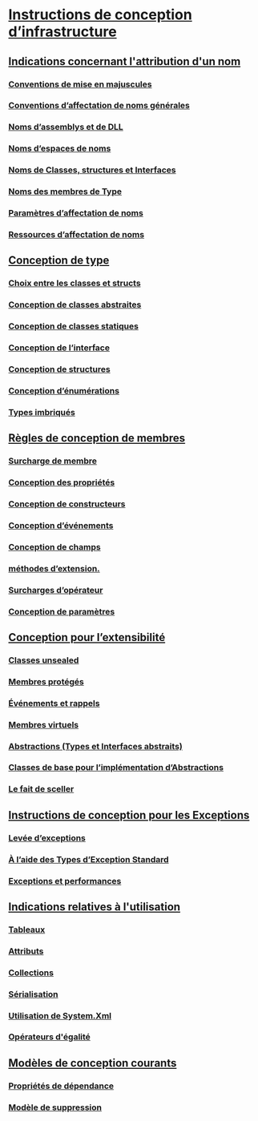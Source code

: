 # [Instructions de conception d’infrastructure](index.md)
## [Indications concernant l'attribution d'un nom](naming-guidelines.md)
### [Conventions de mise en majuscules](capitalization-conventions.md)
### [Conventions d’affectation de noms générales](general-naming-conventions.md)
### [Noms d’assemblys et de DLL](names-of-assemblies-and-dlls.md)
### [Noms d’espaces de noms](names-of-namespaces.md)
### [Noms de Classes, structures et Interfaces](names-of-classes-structs-and-interfaces.md)
### [Noms des membres de Type](names-of-type-members.md)
### [Paramètres d’affectation de noms](naming-parameters.md)
### [Ressources d’affectation de noms](naming-resources.md)
## [Conception de type](type.md)
### [Choix entre les classes et structs](choosing-between-class-and-struct.md)
### [Conception de classes abstraites](abstract-class.md)
### [Conception de classes statiques](static-class.md)
### [Conception de l’interface](interface.md)
### [Conception de structures](struct.md)
### [Conception d’énumérations](enum.md)
### [Types imbriqués](nested-types.md)
## [Règles de conception de membres](member.md)
### [Surcharge de membre](member-overloading.md)
### [Conception des propriétés](property.md)
### [Conception de constructeurs](constructor.md)
### [Conception d’événements](event.md)
### [Conception de champs](field.md)
### [méthodes d’extension.](extension-methods.md)
### [Surcharges d’opérateur](operator-overloads.md)
### [Conception de paramètres](parameter-design.md)
## [Conception pour l’extensibilité](designing-for-extensibility.md)
### [Classes unsealed](unsealed-classes.md)
### [Membres protégés](protected-members.md)
### [Événements et rappels](events-and-callbacks.md)
### [Membres virtuels](virtual-members.md)
### [Abstractions (Types et Interfaces abstraits)](abstractions-abstract-types-and-interfaces.md)
### [Classes de base pour l’implémentation d’Abstractions](base-classes-for-implementing-abstractions.md)
### [Le fait de sceller](sealing.md)
## [Instructions de conception pour les Exceptions](exceptions.md)
### [Levée d’exceptions](exception-throwing.md)
### [À l’aide des Types d’Exception Standard](using-standard-exception-types.md)
### [Exceptions et performances](exceptions-and-performance.md)
## [Indications relatives à l'utilisation](usage-guidelines.md)
### [Tableaux](arrays.md)
### [Attributs](attributs.md)
### [Collections](guidelines-for-collections.md)
### [Sérialisation](sérialisation.md)
### [Utilisation de System.Xml](system-xml-usage.md)
### [Opérateurs d'égalité](equality-operators.md)
## [Modèles de conception courants](common-design-patterns.md)
### [Propriétés de dépendance](dependency-properties.md)
### [Modèle de suppression](dispose-pattern.md)
